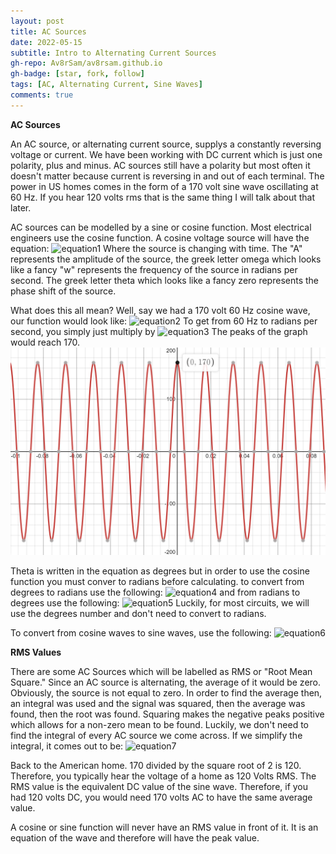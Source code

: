 ```yaml
---
layout: post
title: AC Sources
date: 2022-05-15
subtitle: Intro to Alternating Current Sources
gh-repo: Av8rSam/av8rsam.github.io
gh-badge: [star, fork, follow]
tags: [AC, Alternating Current, Sine Waves]
comments: true
---
```


**AC Sources**

An AC source, or alternating current source, supplys a constantly reversing voltage or current. We have been working with DC current which is just one polarity, plus and minus. AC sources still have a polarity but most often it doesn't matter because current is reversing in and out of each terminal. The power in US homes comes in the form of a 170 volt sine wave oscillating at 60 Hz. If you hear 120 volts rms that is the same thing I will talk about that later.

AC sources can be modelled by a sine or cosine function. Most electrical engineers use the cosine function. A cosine voltage source will have the equation:
![equation1](https://latex.codecogs.com/png.image?\dpi{110}V(t)=Acos(\omega&space;t&space;\pm&space;\theta))
Where the source is changing with time. The "A" represents the amplitude of the source, the greek letter omega which looks like a fancy "w" represents the frequency of the source in radians per second. The greek letter theta which looks like a fancy zero represents the phase shift of the source. 

What does this all mean? Well, say we had a 170 volt 60 Hz cosine wave, our function would look like:
![equation2](https://latex.codecogs.com/png.image?\dpi{110}V(t)=170cos(120\pi&space;t))
To get from 60 Hz to radians per second, you simply just multiply by 
![equation3](https://latex.codecogs.com/png.image?\dpi{110}2\pi)
The peaks of the graph would reach 170. 
![graph](/assets/img/cosinegraph.PNG)

Theta is written in the equation as degrees but in order to use the cosine function you must conver to radians before calculating. to convert from degrees to radians use the following: 
![equation4](https://latex.codecogs.com/png.image?\dpi{110}\theta_{radians}=\theta_{degrees}*\frac{\pi}{180})
and from radians to degrees use the following:
![equation5](https://latex.codecogs.com/png.image?\dpi{110}\theta_{degrees}=\theta_{radians}*\frac{180}{\pi)
Luckily, for most circuits, we will use the degrees number and don't need to convert to radians. 

To convert from cosine waves to sine waves, use the following:
![equation6](https://latex.codecogs.com/png.image?\dpi{110}Acos(\omega&space;t&plus;\theta)=Asin(\omega&space;t&plus;(\theta&space;&plus;90)))

**RMS Values**

There are some AC Sources which will be labelled as RMS or "Root Mean Square." Since an AC source is alternating, the average of it would be zero. Obviously, the source is not equal to zero. In order to find the average then, an integral was used and the signal was squared, then the average was found, then the root was found. Squaring makes the negative peaks positive which allows for a non-zero mean to be found. Luckily, we don't need to find the integral of every AC source we come across. If we simplify the integral, it comes out to be:
![equation7](https://latex.codecogs.com/png.image?\dpi{110}V_{rms}=\frac{V_{peak}}{\sqrt{2}})

Back to the American home. 170 divided by the square root of 2 is 120. Therefore, you typically hear the voltage of a home as 120 Volts RMS. The RMS value is the equivalent DC value of the sine wave. Therefore, if you had 120 volts DC, you would need 170 volts AC to have the same average value.

A cosine or sine function will never have an RMS value in front of it. It is an equation of the wave and therefore will have the peak value. 
